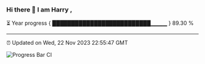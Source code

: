 ### Hi there 👋 I am Harry , 

⏳ Year progress { ██████████████████████████▁▁▁▁ } 89.30 %

---

⏰ Updated on Wed, 22 Nov 2023 22:55:47 GMT

![Progress Bar CI](https://github.com/duykhang68/duykhang68/workflows/Progress%20Bar%20CI/badge.svg)
